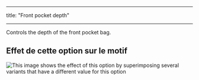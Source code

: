 - - -
title: "Front pocket depth"
- - -

Controls the depth of the front pocket bag.

## Effet de cette option sur le motif

![This image shows the effect of this option by superimposing several variants that have a different value for this option](charlie_frontpocketdepth_sample.svg "Effect of this option on the pattern")
